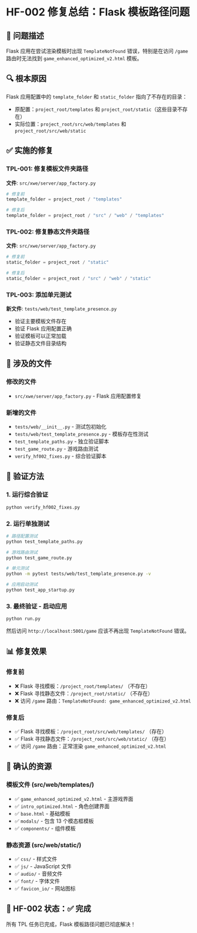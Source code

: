 # HF-002 修复总结：Flask 模板路径问题

## 🎯 问题描述
Flask 应用在尝试渲染模板时出现 `TemplateNotFound` 错误，特别是在访问 `/game` 路由时无法找到 `game_enhanced_optimized_v2.html` 模板。

## 🔍 根本原因
Flask 应用配置中的 `template_folder` 和 `static_folder` 指向了不存在的目录：
- 原配置：`project_root/templates` 和 `project_root/static`（这些目录不存在）
- 实际位置：`project_root/src/web/templates` 和 `project_root/src/web/static`

## ✅ 实施的修复

### TPL-001: 修复模板文件夹路径
**文件**: `src/xwe/server/app_factory.py`
```python
# 修复前
template_folder = project_root / "templates"

# 修复后  
template_folder = project_root / "src" / "web" / "templates"
```

### TPL-002: 修复静态文件夹路径
**文件**: `src/xwe/server/app_factory.py`
```python
# 修复前
static_folder = project_root / "static"

# 修复后
static_folder = project_root / "src" / "web" / "static"
```

### TPL-003: 添加单元测试
**新文件**: `tests/web/test_template_presence.py`
- 验证主要模板文件存在
- 验证 Flask 应用配置正确
- 验证模板可以正常加载
- 验证静态文件目录结构

## 📁 涉及的文件

### 修改的文件
- `src/xwe/server/app_factory.py` - Flask 应用配置修复

### 新增的文件
- `tests/web/__init__.py` - 测试包初始化
- `tests/web/test_template_presence.py` - 模板存在性测试
- `test_template_paths.py` - 独立验证脚本
- `test_game_route.py` - 游戏路由测试
- `verify_hf002_fixes.py` - 综合验证脚本

## 🧪 验证方法

### 1. 运行综合验证
```bash
python verify_hf002_fixes.py
```

### 2. 运行单独测试
```bash
# 路径配置测试
python test_template_paths.py

# 游戏路由测试  
python test_game_route.py

# 单元测试
python -m pytest tests/web/test_template_presence.py -v

# 应用启动测试
python test_app_startup.py
```

### 3. 最终验证 - 启动应用
```bash
python run.py
```
然后访问 `http://localhost:5001/game` 应该不再出现 `TemplateNotFound` 错误。

## 📊 修复效果

### 修复前
- ❌ Flask 寻找模板：`/project_root/templates/` （不存在）
- ❌ Flask 寻找静态文件：`/project_root/static/` （不存在）
- ❌ 访问 `/game` 路由：`TemplateNotFound: game_enhanced_optimized_v2.html`

### 修复后  
- ✅ Flask 寻找模板：`/project_root/src/web/templates/` （存在）
- ✅ Flask 寻找静态文件：`/project_root/src/web/static/` （存在）
- ✅ 访问 `/game` 路由：正常渲染 `game_enhanced_optimized_v2.html`

## 🎉 确认的资源

### 模板文件 (src/web/templates/)
- ✅ `game_enhanced_optimized_v2.html` - 主游戏界面
- ✅ `intro_optimized.html` - 角色创建界面
- ✅ `base.html` - 基础模板
- ✅ `modals/` - 包含 13 个模态框模板
- ✅ `components/` - 组件模板

### 静态资源 (src/web/static/)
- ✅ `css/` - 样式文件
- ✅ `js/` - JavaScript 文件
- ✅ `audio/` - 音频文件
- ✅ `font/` - 字体文件
- ✅ `favicon_io/` - 网站图标

## 🔧 HF-002 状态：✅ 完成

所有 TPL 任务已完成，Flask 模板路径问题已彻底解决！
